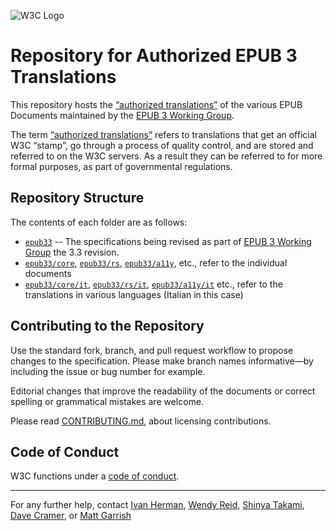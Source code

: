 ![W3C Logo](https://www.w3.org/Icons/w3c_home)

# Repository for Authorized EPUB 3 Translations

This repository hosts the [“authorized translations”](https://www.w3.org/2005/02/TranslationPolicy) of the various EPUB Documents maintained by the [EPUB 3 Working Group](https://www.w3.org/publishing/groups/epub-wg/). 

The term [“authorized translations”](https://www.w3.org/2005/02/TranslationPolicy) refers to translations that get an official W3C “stamp”, go through a process of quality control, and are stored and referred to on the W3C servers. As a result they can be referred to for more formal purposes, as part of governmental regulations.

## Repository Structure

The contents of each folder are as follows:

- [`epub33`](/epub33) -- The specifications being revised as part of [EPUB 3 Working Group](https://www.w3.org/publishing/groups/epub-wg/) the 3.3 revision.
- [`epub33/core`](/epub33/core), [`epub33/rs`](/epub33/rs), [`epub33/a11y`](/epub33/a11y), etc., refer to the individual documents
- [`epub33/core/it`](/epub33/core/it), [`epub33/rs/it`](/epub33/rs/it), [`epub33/a11y/it`](/epub33/a11y/it) etc., refer to the translations in various languages (Italian in this case)


## Contributing to the Repository

Use the standard fork, branch, and pull request workflow to propose changes to the specification. Please make branch names informative—by including the issue or bug number for example.

Editorial changes that improve the readability of the documents or correct spelling or grammatical mistakes are welcome.

Please read [CONTRIBUTING.md](CONTRIBUTING.md), about licensing contributions.

## Code of Conduct

W3C functions under a [code of conduct](https://www.w3.org/Consortium/cepc/).

---

For any further help, contact  [Ivan Herman](ivan@w3.org), [Wendy Reid](wendy.reid@rakuten.com), [Shinya Takami](takami-s@kadokawa.jp), [Dave Cramer](dauwhe@gmail.com), or [Matt Garrish](matt.garrish@gmail.com)
